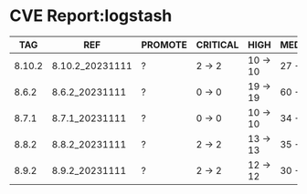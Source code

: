 # CVE Report:logstash
|  TAG   |       REF       | PROMOTE | CRITICAL |   HIGH   |  MEDIUM  |   LOW    | UNKNOWN |
|--------|-----------------|---------|----------|----------|----------|----------|---------|
| 8.10.2 | 8.10.2_20231111 | ?       | 2 -> 2   | 10 -> 10 | 27 -> 27 | 30 -> 30 | 0 -> 0  |
| 8.6.2  | 8.6.2_20231111  | ?       | 0 -> 0   | 19 -> 19 | 60 -> 60 | 58 -> 58 | 0 -> 0  |
| 8.7.1  | 8.7.1_20231111  | ?       | 0 -> 0   | 10 -> 10 | 34 -> 34 | 50 -> 50 | 0 -> 0  |
| 8.8.2  | 8.8.2_20231111  | ?       | 2 -> 2   | 13 -> 13 | 35 -> 35 | 34 -> 34 | 0 -> 0  |
| 8.9.2  | 8.9.2_20231111  | ?       | 2 -> 2   | 12 -> 12 | 30 -> 30 | 30 -> 30 | 0 -> 0  |
